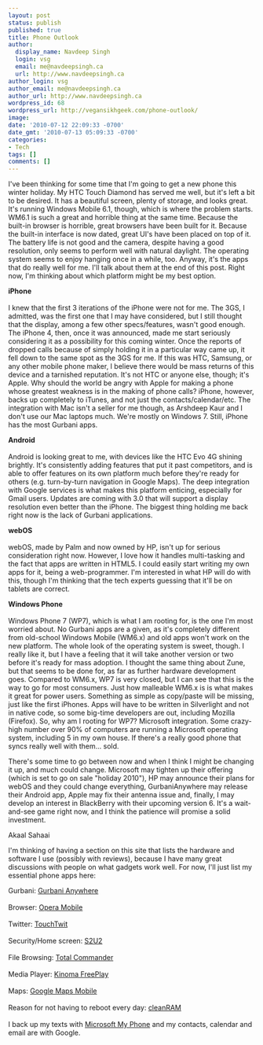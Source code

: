 ```yaml
---
layout: post
status: publish
published: true
title: Phone Outlook
author:
  display_name: Navdeep Singh
  login: vsg
  email: me@navdeepsingh.ca
  url: http://www.navdeepsingh.ca
author_login: vsg
author_email: me@navdeepsingh.ca
author_url: http://www.navdeepsingh.ca
wordpress_id: 68
wordpress_url: http://vegansikhgeek.com/phone-outlook/
image: 
date: '2010-07-12 22:09:33 -0700'
date_gmt: '2010-07-13 05:09:33 -0700'
categories:
- Tech
tags: []
comments: []
---
```

<p>I've been thinking for some time that I'm going to get a new phone this winter holiday. My HTC Touch Diamond has served me well, but it's left a bit to be desired. It has a beautiful screen, plenty of storage, and looks great. It's running Windows Mobile 6.1, though, which is where the problem starts. WM6.1 is such a great and horrible thing at the same time. Because the built-in browser is horrible, great browsers have been built for it. Because the built-in interface is now dated, great UI's have been placed on top of it. The battery life is not good and the camera, despite having a good resolution, only seems to perform well with natural daylight. The operating system seems to enjoy hanging once in a while, too. Anyway, it's the apps that do really well for me. I'll talk about them at the end of this post. Right now, I'm thinking about which platform might be my best option.</p>
<p><strong>iPhone</strong><br /><br />
I knew that the first 3 iterations of the iPhone were not for me. The 3GS, I admitted, was the first one that I may have considered, but I still thought that the display, among a few other specs/features, wasn't good enough. The iPhone 4, then, once it was announced, made me start seriously considering it as a possibility for this coming winter. Once the reports of dropped calls because of simply holding it in a particular way came up, it fell down to the same spot as the 3GS for me. If this was HTC, Samsung, or any other mobile phone maker, I believe there would be mass returns of this device and a tarnished reputation. It's not HTC or anyone else, though; it's Apple. <sarcasm>Why should the world be angry with Apple for making a phone whose greatest weakness is in the making of phone calls?</sarcasm> iPhone, however, backs up completely to iTunes, and not just the contacts/calendar/etc. The integration with Mac isn't a seller for me though, as Arshdeep Kaur and I don't use our Mac laptops much. We're mostly on Windows 7. Still, iPhone has the most Gurbani apps.</p>
<p><strong>Android</strong><br /><br />
Android is looking great to me, with devices like the HTC Evo 4G shining brightly. It's consistently adding features that put it past competitors, and is able to offer features on its own platform much before they're ready for others (e.g. turn-by-turn navigation in Google Maps). The deep integration with Google services is what makes this platform enticing, especially for Gmail users. Updates are coming with 3.0 that will support a display resolution even better than the iPhone. The biggest thing holding me back right now is the lack of Gurbani applications.</p>
<p><strong>webOS</strong><br /><br />
webOS, made by Palm and now owned by HP, isn't up for serious consideration right now. However, I love how it handles multi-tasking and the fact that apps are written in HTML5. I could easily start writing my own apps for it, being a web-programmer. I'm interested in what HP will do with this, though I'm thinking that the tech experts guessing that it'll be on tablets are correct.</p>
<p><strong>Windows Phone</strong><br /><br />
Windows Phone 7 (WP7), which is what I am rooting for, is the one I'm most worried about. No Gurbani apps are a given, as it's completely different from old-school Windows Mobile (WM6.x) and old apps won't work on the new platform. The whole look of the operating system is sweet, though. I really like it, but I have a feeling that it will take another version or two before it's ready for mass adoption. I thought the same thing about Zune, but that seems to be done for, as far as further hardware development goes. Compared to WM6.x, WP7 is very closed, but I can see that this is the way to go for most consumers. Just how malleable WM6.x is is what makes it great for power users. Something as simple as copy/paste will be missing, just like the first iPhones. Apps will have to be written in Silverlight and not in native code, so some big-time developers are out, including Mozilla (Firefox). So, why am I rooting for WP7? Microsoft integration. Some crazy-high number over 90% of computers are running a Microsoft operating system, including 5 in my own house. If there's a really good phone that syncs really well with them… sold.</p>
<p>There's some time to go between now and when I think I might be changing it up, and much could change. Microsoft may tighten up their offering (which is set to go on sale "holiday 2010"), HP may announce their plans for webOS and they could change everything, GurbaniAnywhere may release their Android app, Apple may fix their antenna issue and, finally, I may develop an interest in BlackBerry with their upcoming version 6. It's a wait-and-see game right now, and I think the patience will promise a solid investment.</p>
<p>Akaal Sahaai</p>
<p>I'm thinking of having a section on this site that lists the hardware and software I use (possibly with reviews), because I have many great discussions with people on what gadgets work well. For now, I'll just list my essential phone apps here:</p>
<p>Gurbani: <a href="http://www.gurbanianywhere.com/" target="_blank">Gurbani Anywhere</a><br /><br />
Browser: <a href="http://www.opera.com/mobile/" target="_blank">Opera Mobile</a><br /><br />
Twitter: <a href="http://touchtwit.net" target="_blank">TouchTwit</a><br /><br />
Security/Home screen: <a href="http://67.43.3.117/~acs2co/S2U2-index.html" target="_blank">S2U2</a><br /><br />
File Browsing: <a href="http://www.ghisler.com/" target="_blank">Total Commander</a><br /><br />
Media Player: <a href="http://kinoma.com/freeplay/get/" target="_blank">Kinoma FreePlay</a><br /><br />
Maps: <a href="http://www.google.com/mobile/maps/" target="_blank">Google Maps Mobile</a><br /><br />
Reason for not having to reboot every day: <a href="http://forum.xda-developers.com/showthread.php?t=514333" target="_blank">cleanRAM</a><br /><br />
I back up my texts with <a href="http://sn1-p3.myphone.microsoft.com/mkweb/Start.po?mkt=en-US" target="_blank">Microsoft My Phone</a> and my contacts, calendar and email are with Google.</p>
